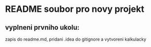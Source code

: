 # README soubor pro novy projekt
## vyplneni prvniho ukolu:
zapis do readme.md,
pridani .idea do gitignore
a vytvoreni kalkulacky

